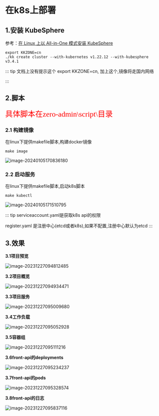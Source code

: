 # 在k8s上部署

## 1.安装 KubeSphere

参考：[在 Linux 上以 All-in-One 模式安装 KubeSphere](https://www.kubesphere.io/zh/docs/v3.4/quick-start/all-in-one-on-linux/)

```shell
export KKZONE=cn
./kk create cluster --with-kubernetes v1.22.12 --with-kubesphere v3.4.1
```
::: tip
文档上没有提示这个 export KKZONE=cn, 加上这个,镜像将走国内网络

:::

## 2.脚本

<font face="宋体" color=red size=5>具体脚本在zero-admin\script\目录</font>

### 2.1 构建镜像

在linux下提供makefile脚本,构建docker镜像

```shell
make image

```

![image-20240105170836180](docker.assets/image-20240105170836180.png)

### 2.2 启动服务

在linux下提供makefile脚本,启动k8s脚本

```shell
make kubectl
```

![image-20240105171510795](k8s.assets/image-20240105171510795.png)

::: tip
serviceaccount.yaml是获取k8s api的权限

register.yaml 是注册中心(etcd或者k8s),如果不配置,注册中心默认为etcd
:::

## 3.效果

**3.1项目预览**

![image-20231227094812485](k8s.assets/image-20231227094812485.png)

**3.2项目概览**

![image-20231227094934471](k8s.assets/image-20231227094934471.png)

**3.3项目服务**

![image-20231227095009680](k8s.assets/image-20231227095009680.png)

**3.4工作负载**

![image-20231227095052928](k8s.assets/image-20231227095052928.png)

**3.5容器组**

![image-20231227095111216](k8s.assets/image-20231227095111216.png)

**3.6front-api的deployments**

![image-20231227095234237](k8s.assets/image-20231227095234237.png)

**3.7front-api的pods**

![image-20231227095328574](k8s.assets/image-20231227095328574.png)

**3.8front-api的日志**

![image-20231227095837116](k8s.assets/image-20231227095837116.png)

